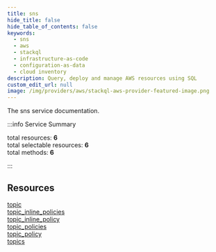 ```yaml
---
title: sns
hide_title: false
hide_table_of_contents: false
keywords:
  - sns
  - aws
  - stackql
  - infrastructure-as-code
  - configuration-as-data
  - cloud inventory
description: Query, deploy and manage AWS resources using SQL
custom_edit_url: null
image: /img/providers/aws/stackql-aws-provider-featured-image.png
---
```


The sns service documentation.

:::info Service Summary

<div class="row">
<div class="providerDocColumn">
<span>total resources:&nbsp;<b>6</b></span><br />
<span>total selectable resources:&nbsp;<b>6</b></span><br />
<span>total methods:&nbsp;<b>6</b></span><br />
</div>
</div>

:::

## Resources
<div class="row">
<div class="providerDocColumn">
<a href="/providers/aws/sns/topic/">topic</a><br />
<a href="/providers/aws/sns/topic_inline_policies/">topic_inline_policies</a><br />
<a href="/providers/aws/sns/topic_inline_policy/">topic_inline_policy</a>
</div>
<div class="providerDocColumn">
<a href="/providers/aws/sns/topic_policies/">topic_policies</a><br />
<a href="/providers/aws/sns/topic_policy/">topic_policy</a><br />
<a href="/providers/aws/sns/topics/">topics</a>
</div>
</div>